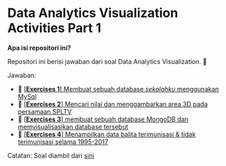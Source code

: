 # Data Analytics Visualization Activities Part 1

**Apa isi repositori ini?**

Repositori ini berisi jawaban dari soal Data Analytics Visualization. 🚀

Jawaban:
- 💪 [[**Exercises 1**] Membuat sebuah database *sekolahku* menggunakan MySql](modules/part-1/soal1-mysql-school-db.md)
- 💪 [[**Exercises 2**] Mencari nilai dan menggambarkan area 3D pada persamaan SPLTV](modules/part-1/soal2-spltv.md)
- 💪 [[**Exercises 3**] membuat sebuah database MongoDB dan memvisualisasikan database tersebut](modules/part-1/soal2-mongo-kampus-db.md)
- 💪 [[**Exercises 4**] Menampilkan data balita terimunisasi & tidak terimunisasi selama 1995-2017](modules/part-1/soal4-imunisasi-.md)

Catatan: Soal diambil dari [sini](https://github.com/LintangWisesa/Ujian_AnalyticsVisualization_JCDS03.git)
